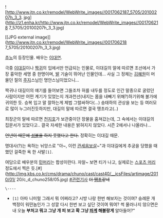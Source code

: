 ![http://www.jtn.co.kr/remodel/WebWrite_images//0017062187_5705/20100207h_3_3.
jpg](http://z1.enha.kr/http://www.jtn.co.kr/remodel/WebWrite_images//001706218
7_5705/20100207h_3_3.jpg)

[[JPG external image]](http://www.jtn.co.kr/remodel/WebWrite_images//001706218
7_5705/20100207h_3_3.jpg)

[추노](%EC%B6%94%EB%85%B8.md)의 등장인물. 배우는
[이대연](%EC%9D%B4%EB%8C%80%EC%97%B0.md).

극중 [이대길](%EC%9D%B4%EB%8C%80%EA%B8%B8.md)이나 [짝귀](%EC%A7%9D%EA%B7%80.md)의
입에서만 언급되는 인물로, 이대길의 말에 따르면 조선에서 가장 흉악한 세명 중 한명이며, [발](%EB%B0%9C.md) 기술이 뛰어난
인물인데... 사실 그 정체는 [김혜원](%EA%B9%80%ED%98%9C%EC%9B%90.md)이 머물던 절의
[주지](%EC%A3%BC%EC%A7%80.md)스님인 명안스님이었으니...

짝귀나 대길이의 얘기를 들어보면 그들조차 혀를 내두를 정도로 인간 말종으로 굴렀던 사람이지만 어떤 계기가 있었는지 개과천선(내지는 몸을
내빼기 위해?)하기위해 불가에 귀의한 듯. 승복 입고 말 잘하는게 제법 그럴싸하다(...) 송태하의 관상을 보는 등 여러모로 많이
누그러진듯하지만, 대길의 말에 따르면 결국 땡초라고(..)

최장군의 말에 따르면 [천지호](%EC%B2%9C%EC%A7%80%ED%98%B8.md)가 보관중이던 장물을 훔쳐갔는데, 그 속에서는
이대길의 집문서가 있었다고.. 결국 자세한 내용은 밝혀지지 않았다. 시즌 2에서나 나올라나...

<del>언년이 때문에 [성불](%EC%84%B1%EB%B6%88.md)을 하지 못했다고 한다.</del> 정확히는 이대길 때문.

명대사(?)는 욕하는 뉘앙스로 "아~, 이런
[관세음보살](%EA%B4%80%EC%84%B8%EC%9D%8C%EB%B3%B4%EC%82%B4.md)~"과 이대길에게 추궁을 당했을
때 했던 걸죽한 욕 한 사발`[1]`.

여담으로 배우분의 [민머리](%EB%AF%BC%EB%A8%B8%EB%A6%AC.md)는 합성이란다. 자알~ 보면 티가 나고, 실제로는
[스포츠 머리](%EC%8A%A4%ED%8F%AC%EC%B8%A0%20%EB%A8%B8%EB%A6%AC.md) 정도에서 찍은 듯.[#]
(http://img.kbs.co.kr/cms/drama/chuno/cast/cast40/__icsFiles/artimage/2010/01/
20/c_d_chuno258/05.jpg)
[#관련기사](http://www.jtn.co.kr/v2/sub_view.asp?idx=6870&gubun2=TV&%BD%BA%C5%B8)
<del>더 [땡초](%EB%95%A1%EC%B4%88.md)같네</del>

`\----`

  * `[1]` 아따 니미럴 그래서 뭐 어쩌라고? 시방 나랑 한번 해보자는 것이여? 숭례문 개백정이 워떤놈인가 그 성깔 다시 한번 보고 싶단 것이여 뭐여? 썩 물러나지 않으면은 내 오늘 **부처고 뭐고 그냥 개 피 보고 확 그냥 [파계](%ED%8C%8C%EA%B3%84%EC%8A%B9.md) 해불랑게** 알아들어?"

